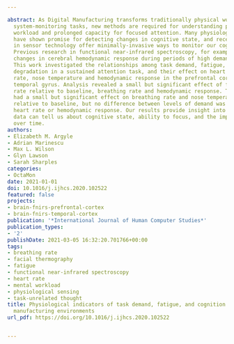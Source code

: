 ---
abstract: As Digital Manufacturing transforms traditionally physical work into more
  system-monitoring tasks, new methods are required for understanding people's mental
  workload and prolonged capacity for focused attention. Many physiological measures
  have shown promise for detecting changes in cognitive state, and recent advances
  in sensor technology offer minimally-invasive ways to monitor our cognitive activity.
  Previous research in functional near-infrared spectroscopy, for example, has observed
  changes in cerebral hemodynamic response during periods of high demand within tasks.
  This work investigated the relationships among task demand, fatigue, and attention
  degradation in a sustained attention task, and their effect on heart rate, breathing
  rate, nose temperature and hemodynamic response in the prefrontal cortex and middle
  temporal gyrus. Analysis revealed a small but significant effect of fatigue on heart
  rate relative to baseline, breathing rate and hemodynamic response. Task demand
  had a small but significant effect on breathing rate and nose temperature, both
  relative to baseline, but no difference between levels of demand was observed in
  heart rate or hemodynamic response. Our results provide insight into what physiological
  data can tell us about cognitive state, ability to focus, and the impact of fatigue
  over time.
authors:
- Elizabeth M. Argyle
- Adrian Marinescu
- Max L. Wilson
- Glyn Lawson
- Sarah Sharples
categories:
- OctaMon
date: 2021-01-01
doi: 10.1016/j.ijhcs.2020.102522
featured: false
projects:
- brain-fnirs-prefrontal-cortex
- brain-fnirs-temporal-cortex
publication: '*International Journal of Human Computer Studies*'
publication_types:
- '2'
publishDate: 2021-03-05 16:32:20.701766+00:00
tags:
- breathing rate
- facial thermography
- fatigue
- functional near-infrared spectroscopy
- heart rate
- mental workload
- physiological sensing
- task-unrelated thought
title: Physiological indicators of task demand, fatigue, and cognition in future digital
  manufacturing environments
url_pdf: https://doi.org/10.1016/j.ijhcs.2020.102522

---
